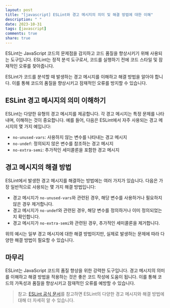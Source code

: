 ```yaml
---
layout: post
title: "[javascript] ESLint와 경고 메시지의 의미 및 해결 방법에 대한 이해"
description: " "
date: 2023-10-31
tags: [javascript]
comments: true
share: true
---
```


ESLint는 JavaScript 코드의 문제점을 감지하고 코드 품질을 향상시키기 위해 사용되는 도구입니다. ESLint는 정적 분석 도구로서, 코드를 실행하기 전에 코드 스타일 및 잠재적인 오류를 찾아줍니다.

ESLint가 코드를 분석할 때 발생하는 경고 메시지를 이해하고 해결 방법을 알아야 합니다. 이를 통해 코드의 품질을 향상시키고 잠재적인 오류를 방지할 수 있습니다.

## ESLint 경고 메시지의 의미 이해하기

ESLint는 다양한 유형의 경고 메시지를 제공합니다. 각 경고 메시지는 특정 문제를 나타내며, 이해하는 것이 중요합니다. 예를 들어, 다음은 ESLint에서 자주 사용되는 경고 메시지의 몇 가지 예입니다:

- `no-unused-vars`: 사용하지 않는 변수를 나타내는 경고 메시지
- `no-undef`: 정의되지 않은 변수를 참조하는 경고 메시지
- `no-extra-semi`: 추가적인 세미콜론을 포함한 경고 메시지

## 경고 메시지의 해결 방법

ESLint에서 발생한 경고 메시지를 해결하는 방법에는 여러 가지가 있습니다. 다음은 가장 일반적으로 사용되는 몇 가지 해결 방법입니다:

- 경고 메시지가 `no-unused-vars`와 관련된 경우, 해당 변수를 사용하거나 필요하지 않은 경우 제거합니다.
- 경고 메시지가 `no-undef`와 관련된 경우, 해당 변수를 정의하거나 이미 정의되었는지 확인합니다.
- 경고 메시지가 `no-extra-semi`와 관련된 경우, 추가적인 세미콜론을 제거합니다.

위의 예시는 일부 경고 메시지에 대한 해결 방법이지만, 실제로 발생하는 문제에 따라 다양한 해결 방법이 필요할 수 있습니다.

## 마무리

ESLint는 JavaScript 코드의 품질 향상을 위한 강력한 도구입니다. 경고 메시지의 의미를 이해하고 해결 방법을 적용하는 것은 좋은 코드 작성에 도움이 됩니다. 이를 통해 코드의 가독성과 품질을 향상시키고 잠재적인 오류를 예방할 수 있습니다.

> 참고: [ESLint 공식 문서](https://eslint.org/docs/user-guide/getting-started)를 참고하면 ESLint의 다양한 경고 메시지와 해결 방법에 대해 더 자세히 알 수 있습니다.